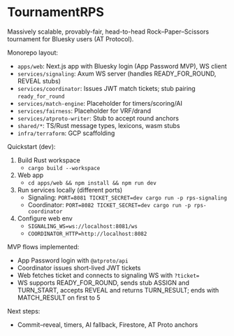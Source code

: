 # TournamentRPS

Massively scalable, provably-fair, head-to-head Rock–Paper–Scissors tournament for Bluesky users (AT Protocol).

Monorepo layout:
- `apps/web`: Next.js app with Bluesky login (App Password MVP), WS client
- `services/signaling`: Axum WS server (handles READY_FOR_ROUND, REVEAL stubs)
- `services/coordinator`: Issues JWT match tickets; stub pairing `ready_for_round`
- `services/match-engine`: Placeholder for timers/scoring/AI
- `services/fairness`: Placeholder for VRF/drand
- `services/atproto-writer`: Stub to accept round anchors
- `shared/*`: TS/Rust message types, lexicons, wasm stubs
- `infra/terraform`: GCP scaffolding

Quickstart (dev):
1) Build Rust workspace
   - `cargo build --workspace`
2) Web app
   - `cd apps/web && npm install && npm run dev`
3) Run services locally (different ports)
   - Signaling: `PORT=8081 TICKET_SECRET=dev cargo run -p rps-signaling`
   - Coordinator: `PORT=8082 TICKET_SECRET=dev cargo run -p rps-coordinator`
4) Configure web env
   - `SIGNALING_WS=ws://localhost:8081/ws`
   - `COORDINATOR_HTTP=http://localhost:8082`

MVP flows implemented:
- App Password login with `@atproto/api`
- Coordinator issues short-lived JWT tickets
- Web fetches ticket and connects to signaling WS with `?ticket=`
- WS supports READY_FOR_ROUND, sends stub ASSIGN and TURN_START, accepts REVEAL and returns TURN_RESULT; ends with MATCH_RESULT on first to 5

Next steps:
- Commit–reveal, timers, AI fallback, Firestore, AT Proto anchors
